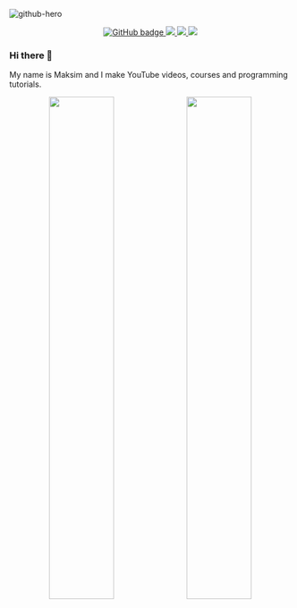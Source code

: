 ![github-hero](https://user-images.githubusercontent.com/450319/116597645-29332080-a926-11eb-95e2-65ea39420124.jpg)

<!--
**satansdeer/satansdeer** is a ✨ _special_ ✨ repository because its `README.md` (this file) appears on your GitHub profile.

Here are some ideas to get you started:

- 🔭 I’m currently working on ...
- 🌱 I’m currently learning ...
- 👯 I’m looking to collaborate on ...
- 🤔 I’m looking for help with ...
- 💬 Ask me about ...
- 📫 How to reach me: ...
- 😄 Pronouns: he/him
- ⚡ Fun fact: ...
-->

<p align="center">
  <a href="https://github.com/satansdeer?tab=followers">
    <img src="https://img.shields.io/github/followers/satansdeer?label=Followers&logo=GitHub&style=for-the-badge" alt="GitHub badge" />
  </a>
  <a href="http://twitter.com/ivanov_dev">
    <img src="https://img.shields.io/twitter/follow/ivanov_dev?label=Twitter&logo=twitter&style=for-the-badge" />
  </a>
  <a href="https://discord.com/invite/KPh8Vvb">
    <img src="https://img.shields.io/discord/712989606710214666?logo=discord&style=for-the-badge" />
  </a>
  <a href="http://youtube.com/satansdeer1?sub_confirmation=1">
    <img src="https://img.shields.io/youtube/channel/subscribers/UC5hby9iDkwOTQM7PIjyjbgw?label=YouTube&logo=YouTube&style=for-the-badge" />
  </a>
</p>

### Hi there 👋

My name is Maksim and I make YouTube videos, courses and programming tutorials.

<p align="center">
  <img width="48%" src="https://github-readme-stats.vercel.app/api?username=satansdeer&show_icons=true&theme=tokyonight" />
  <img width="48%" src="https://github-readme-streak-stats.herokuapp.com/?user=satansdeer&theme=tokyonight" />
</p>


